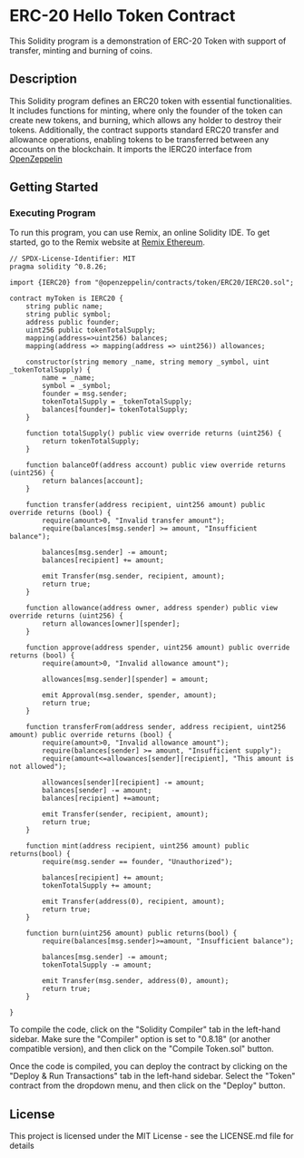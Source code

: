 # ERC-20 Hello Token Contract

This Solidity program is a demonstration of ERC-20 Token with support of transfer, minting and burning of coins.

## Description

This Solidity program defines an ERC20 token with essential functionalities. It includes functions for minting, where only the founder of the token can create new tokens, and burning, which allows any holder to destroy their tokens. Additionally, the contract supports standard ERC20 transfer and allowance operations, enabling tokens to be transferred between any accounts on the blockchain. It imports the IERC20 interface from [OpenZeppelin](https://www.openzeppelin.com/)


## Getting Started

### Executing Program

To run this program, you can use Remix, an online Solidity IDE. To get started, go to the Remix website at [Remix Ethereum](https://remix.ethereum.org/).

```solidity
// SPDX-License-Identifier: MIT
pragma solidity ^0.8.26;

import {IERC20} from "@openzeppelin/contracts/token/ERC20/IERC20.sol";

contract myToken is IERC20 {
    string public name;
    string public symbol;
    address public founder;
    uint256 public tokenTotalSupply;
    mapping(address=>uint256) balances;
    mapping(address => mapping(address => uint256)) allowances;

    constructor(string memory _name, string memory _symbol, uint _tokenTotalSupply) {
        name = _name;
        symbol = _symbol;
        founder = msg.sender;
        tokenTotalSupply = _tokenTotalSupply;
        balances[founder]= tokenTotalSupply;
    }

    function totalSupply() public view override returns (uint256) {
        return tokenTotalSupply;
    }

    function balanceOf(address account) public view override returns (uint256) {
        return balances[account];
    }

    function transfer(address recipient, uint256 amount) public override returns (bool) {
        require(amount>0, "Invalid transfer amount");
        require(balances[msg.sender] >= amount, "Insufficient balance");

        balances[msg.sender] -= amount;
        balances[recipient] += amount;

        emit Transfer(msg.sender, recipient, amount);
        return true;
    }

    function allowance(address owner, address spender) public view override returns (uint256) {
        return allowances[owner][spender];
    }

    function approve(address spender, uint256 amount) public override returns (bool) {
        require(amount>0, "Invalid allowance amount");

        allowances[msg.sender][spender] = amount;
        
        emit Approval(msg.sender, spender, amount);
        return true;
    }

    function transferFrom(address sender, address recipient, uint256 amount) public override returns (bool) {
        require(amount>0, "Invalid allowance amount");
        require(balances[sender] >= amount, "Insufficient supply");
        require(amount<=allowances[sender][recipient], "This amount is not allowed");

        allowances[sender][recipient] -= amount;
        balances[sender] -= amount;
        balances[recipient] +=amount;

        emit Transfer(sender, recipient, amount);
        return true;
    }

    function mint(address recipient, uint256 amount) public returns(bool) {
        require(msg.sender == founder, "Unauthorized");

        balances[recipient] += amount;
        tokenTotalSupply += amount;

        emit Transfer(address(0), recipient, amount);
        return true;
    }

    function burn(uint256 amount) public returns(bool) {
        require(balances[msg.sender]>=amount, "Insufficient balance");

        balances[msg.sender] -= amount;
        tokenTotalSupply -= amount;

        emit Transfer(msg.sender, address(0), amount);
        return true;
    }

}
```
To compile the code, click on the "Solidity Compiler" tab in the left-hand sidebar. Make sure the "Compiler" option is set to "0.8.18" (or another compatible version), and then click on the "Compile Token.sol" button.

Once the code is compiled, you can deploy the contract by clicking on the "Deploy & Run Transactions" tab in the left-hand sidebar. Select the "Token" contract from the dropdown menu, and then click on the "Deploy" button.

## License
This project is licensed under the MIT License - see the LICENSE.md file for details
